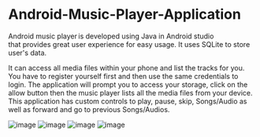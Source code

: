 # Android-Music-Player-Application
Android music player is developed using Java in Android studio that provides great user experience for easy usage. It uses SQLite to store user's data.
 
It can access all media files within your phone and list the tracks for you. You have to register yourself first and then use the same credentials to login. The application will prompt you to access your storage, click on the allow button then the music player lists all the media files from your device. This application has custom controls to play, pause, skip, Songs/Audio as well as forward and go to previous Songs/Audios.

![image](https://user-images.githubusercontent.com/75978651/119465362-38f52780-bd61-11eb-982f-c4725cfb5a9e.png)
![image](https://user-images.githubusercontent.com/75978651/119466199-039d0980-bd62-11eb-83f7-ef3808c81152.png)
![image](https://user-images.githubusercontent.com/75978651/119465440-4a3e3400-bd61-11eb-8ab3-113c6848e190.png)
![image](https://user-images.githubusercontent.com/75978651/119465459-4e6a5180-bd61-11eb-87ed-5f8a82a0ca30.png)
